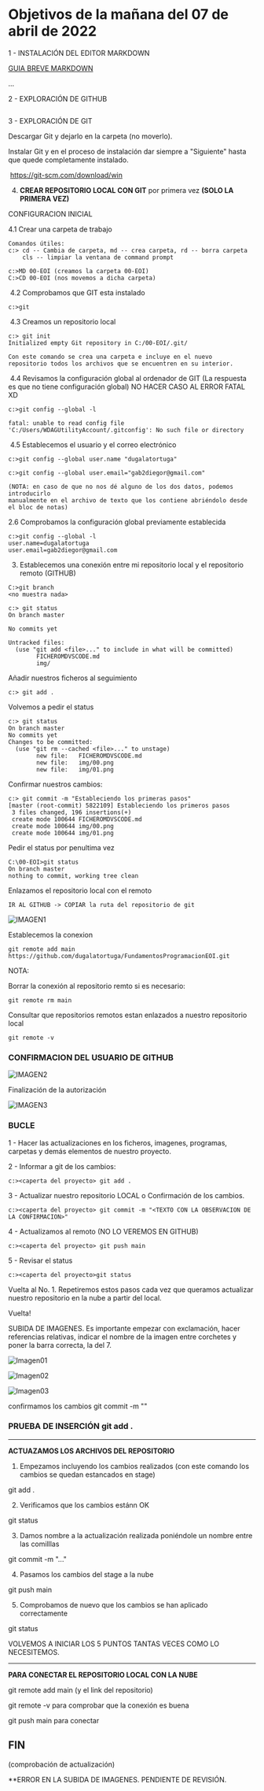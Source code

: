 # Objetivos de la mañana del 07 de abril de 2022

1 - INSTALACIÓN DEL EDITOR MARKDOWN

[GUIA BREVE MARKDOWN](http://fobos.inf.um.es/R/taller5j/30-markdown/guiabreve.pdf)



...


2 - EXPLORACIÓN DE GITHUB


```
```


3 - EXPLORACIÓN DE GIT

  Descargar Git y dejarlo en la carpeta (no moverlo).

  Instalar Git y en el proceso de instalación dar siempre a "Siguiente" hasta que
  quede completamente instalado.

​			  https://git-scm.com/download/win



4. **CREAR REPOSITORIO LOCAL CON GIT** por primera vez **(SOLO LA PRIMERA VEZ)**

  CONFIGURACION INICIAL 

  4.1 Crear una carpeta de trabajo

```
Comandos útiles:
c:> cd -- Cambia de carpeta, md -- crea carpeta, rd -- borra carpeta
    cls -- limpiar la ventana de command prompt
    
c:>MD 00-EOI (creamos la carpeta 00-EOI)
C:>CD 00-EOI (nos movemos a dicha carpeta)
```

​   4.2 Comprobamos que GIT esta instalado 

```
c:>git
```

​   4.3 Creamos un repositorio local

```
c:> git init 
Initialized empty Git repository in C:/00-EOI/.git/

Con este comando se crea una carpeta e incluye en el nuevo 
repositorio todos los archivos que se encuentren en su interior.
```

​    4.4 Revisamos la configuración global al ordenador de GIT 
(La respuesta es que no tiene configuración global)
NO HACER CASO AL ERROR FATAL XD

```
c:>git config --global -l

fatal: unable to read config file 'C:/Users/WDAGUtilityAccount/.gitconfig': No such file or directory
```

​    4.5 Establecemos el usuario y el correo electrónico

```
c:>git config --global user.name "dugalatortuga"
```

```
c:>git config --global user.email="gab2diegor@gmail.com" 

(NOTA: en caso de que no nos dé alguno de los dos datos, podemos introducirlo
manualmente en el archivo de texto que los contiene abriéndolo desde
el bloc de notas)
```

2.6 Comprobamos la configuración global previamente establecida

```
c:>git config --global -l
user.name=dugalatortuga
user.email=gab2diegor@gmail.com
```


3. Establecemos una conexión entre mi repositorio local y el repositorio remoto (GITHUB)

 ```
C:>git branch
<no muestra nada>
 ```



```
c:> git status
On branch master

No commits yet

Untracked files:
  (use "git add <file>..." to include in what will be committed)
        FICHEROMDVSCODE.md
        img/
```

Añadir nuestros ficheros al seguimiento

```
c:> git add .
```

Volvemos a pedir el status

```
c:> git status
On branch master
No commits yet
Changes to be committed:
  (use "git rm --cached <file>..." to unstage)
        new file:   FICHEROMDVSCODE.md
        new file:   img/00.png
        new file:   img/01.png
```

Confirmar nuestros cambios:

```
c:> git commit -m "Estableciendo los primeras pasos"
[master (root-commit) 5822109] Estableciendo los primeros pasos
 3 files changed, 196 insertions(+)
 create mode 100644 FICHEROMDVSCODE.md
 create mode 100644 img/00.png
 create mode 100644 img/01.png
```

Pedir el status por penultima vez

```
C:\00-EOI>git status
On branch master
nothing to commit, working tree clean
```

Enlazamos el repositorio local con el remoto

```
IR AL GITHUB -> COPIAR la ruta del repositorio de git
```

![IMAGEN1](img/01.png)

Establecemos la conexion

```
git remote add main https://github.com/dugalatortuga/FundamentosProgramacionEOI.git
```

NOTA:

Borrar la conexión al repositorio remto si es necesario:

```
git remote rm main
```

Consultar que repositorios remotos estan enlazados a nuestro repositorio local

```
git remote -v
```



### CONFIRMACION DEL USUARIO DE GITHUB

![IMAGEN2](img/02.png)

Finalización de la autorización

![IMAGEN3](img/03.png)



### BUCLE

 1 - Hacer las actualizaciones en los ficheros, imagenes, programas, carpetas y demás elementos de nuestro proyecto.

2 - Informar a git de los cambios:

```
c:><caperta del proyecto> git add .
```

3 - Actualizar nuestro repositorio LOCAL o Confirmación de los cambios.

```
c:><caperta del proyecto> git commit -m "<TEXTO CON LA OBSERVACION DE LA CONFIRMACION>"
```

4 - Actualizamos al remoto (NO LO VEREMOS EN GITHUB)

```
c:><caperta del proyecto> git push main
```

5 - Revisar el status

```
c:><caperta del proyecto>git status
```



Vuelta al No. 1. Repetiremos estos pasos cada vez que queramos actualizar nuestro repositorio en la nube a partir del local.

Vuelta!


SUBIDA DE IMAGENES. Es importante empezar con exclamación, hacer
 referencias relativas, indicar el nombre de la imagen entre 
 corchetes y poner la barra correcta, la del 7.


![Imagen01](img/01.png)

![Imagen02](img/02.png)

![Imagen03](img/03.png)


confirmamos los cambios
git commit -m "<confirmamos la subida de imagenes>"





### PRUEBA DE INSERCIÓN git add .

___

__ACTUAZAMOS LOS ARCHIVOS DEL REPOSITORIO__

1. Empezamos incluyendo los cambios realizados (con este comando los cambios se quedan estancados en stage)

git add .

2. Verificamos que los cambios estánn OK

git status

3. Damos nombre a la actualización realizada poniéndole un nombre entre las comilllas

git commit -m "..."

4. Pasamos los cambios del stage a la nube

git push main

5. Comprobamos de nuevo que los cambios se han aplicado correctamente

git status


VOLVEMOS A INICIAR LOS 5 PUNTOS TANTAS VECES COMO LO NECESITEMOS.

---

__PARA CONECTAR EL REPOSITORIO LOCAL CON LA NUBE__

git remote add main (y el link del repositorio)

git remote -v para comprobar que la conexión es buena

git push main para conectar



## FIN

(comprobación de actualización)

**ERROR EN LA SUBIDA DE IMAGENES. PENDIENTE DE REVISIÓN.
